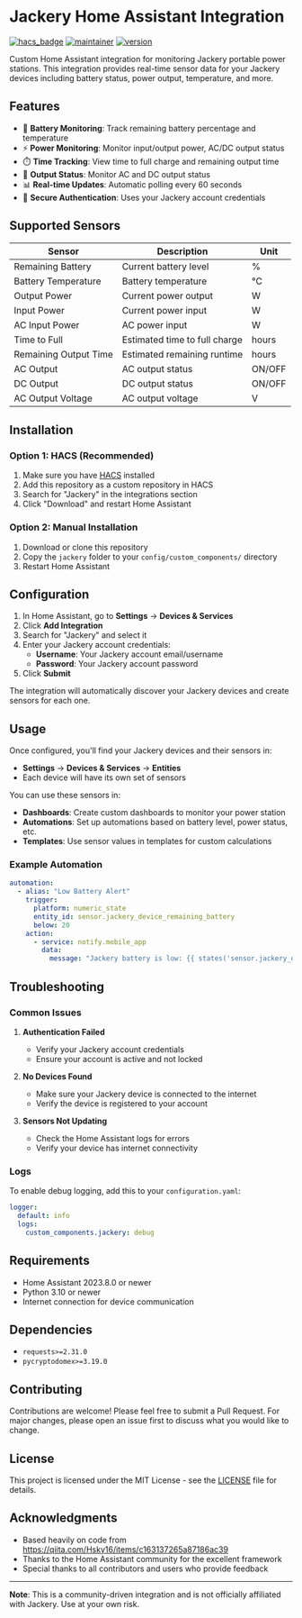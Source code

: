 # Jackery Home Assistant Integration

[![hacs_badge](https://img.shields.io/badge/HACS-Custom-orange.svg)](https://github.com/custom-components/hacs)
[![maintainer](https://img.shields.io/badge/maintainer-%40theak-blue.svg)](https://github.com/theak)
[![version](https://img.shields.io/badge/version-1.0.0-blue.svg)](https://github.com/theak/jackery-homeassistant)

Custom Home Assistant integration for monitoring Jackery portable power stations. This integration provides real-time sensor data for your Jackery devices including battery status, power output, temperature, and more.

## Features

- 🔋 **Battery Monitoring**: Track remaining battery percentage and temperature
- ⚡ **Power Monitoring**: Monitor input/output power, AC/DC output status
- ⏱️ **Time Tracking**: View time to full charge and remaining output time
- 🔌 **Output Status**: Monitor AC and DC output status
- 📊 **Real-time Updates**: Automatic polling every 60 seconds
- 🔐 **Secure Authentication**: Uses your Jackery account credentials

## Supported Sensors

| Sensor | Description | Unit |
|--------|-------------|------|
| Remaining Battery | Current battery level | % |
| Battery Temperature | Battery temperature | °C |
| Output Power | Current power output | W |
| Input Power | Current power input | W |
| AC Input Power | AC power input | W |
| Time to Full | Estimated time to full charge | hours |
| Remaining Output Time | Estimated remaining runtime | hours |
| AC Output | AC output status | ON/OFF |
| DC Output | DC output status | ON/OFF |
| AC Output Voltage | AC output voltage | V |

## Installation

### Option 1: HACS (Recommended)

1. Make sure you have [HACS](https://hacs.xyz/) installed
2. Add this repository as a custom repository in HACS
3. Search for "Jackery" in the integrations section
4. Click "Download" and restart Home Assistant

### Option 2: Manual Installation

1. Download or clone this repository
2. Copy the `jackery` folder to your `config/custom_components/` directory
3. Restart Home Assistant

## Configuration

1. In Home Assistant, go to **Settings** → **Devices & Services**
2. Click **Add Integration**
3. Search for "Jackery" and select it
4. Enter your Jackery account credentials:
   - **Username**: Your Jackery account email/username
   - **Password**: Your Jackery account password
5. Click **Submit**

The integration will automatically discover your Jackery devices and create sensors for each one.

## Usage

Once configured, you'll find your Jackery devices and their sensors in:
- **Settings** → **Devices & Services** → **Entities**
- Each device will have its own set of sensors

You can use these sensors in:
- **Dashboards**: Create custom dashboards to monitor your power station
- **Automations**: Set up automations based on battery level, power status, etc.
- **Templates**: Use sensor values in templates for custom calculations

### Example Automation

```yaml
automation:
  - alias: "Low Battery Alert"
    trigger:
      platform: numeric_state
      entity_id: sensor.jackery_device_remaining_battery
      below: 20
    action:
      - service: notify.mobile_app
        data:
          message: "Jackery battery is low: {{ states('sensor.jackery_device_remaining_battery') }}%"
```

## Troubleshooting

### Common Issues

1. **Authentication Failed**
   - Verify your Jackery account credentials
   - Ensure your account is active and not locked

2. **No Devices Found**
   - Make sure your Jackery device is connected to the internet
   - Verify the device is registered to your account

3. **Sensors Not Updating**
   - Check the Home Assistant logs for errors
   - Verify your device has internet connectivity

### Logs

To enable debug logging, add this to your `configuration.yaml`:

```yaml
logger:
  default: info
  logs:
    custom_components.jackery: debug
```

## Requirements

- Home Assistant 2023.8.0 or newer
- Python 3.10 or newer
- Internet connection for device communication

## Dependencies

- `requests>=2.31.0`
- `pycryptodomex>=3.19.0`

## Contributing

Contributions are welcome! Please feel free to submit a Pull Request. For major changes, please open an issue first to discuss what you would like to change.

## License

This project is licensed under the MIT License - see the [LICENSE](LICENSE) file for details.

## Acknowledgments

- Based heavily on code from https://qiita.com/Hsky16/items/c163137265a87186ac39
- Thanks to the Home Assistant community for the excellent framework
- Special thanks to all contributors and users who provide feedback

---

**Note**: This is a community-driven integration and is not officially affiliated with Jackery. Use at your own risk. 